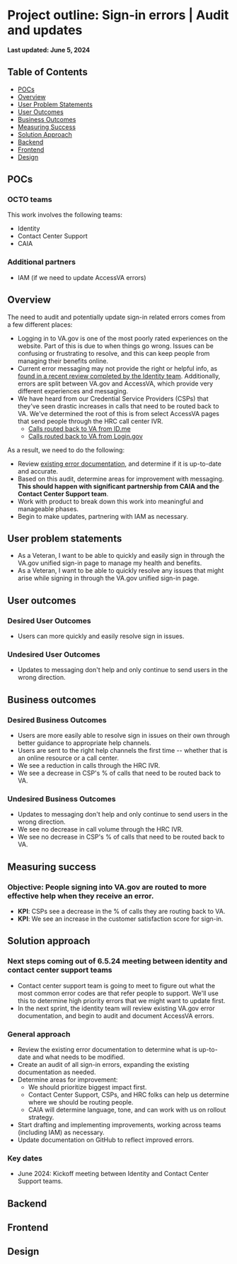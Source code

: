 # Project outline: Sign-in errors | Audit and updates

**Last updated: June 5, 2024**

## Table of Contents

- [POCs](#pocs)
- [Overview](#overview)
- [User Problem Statements](#user-problem-statements)
- [User Outcomes](#user-outcomes)
- [Business Outcomes](#business-outcomes)
- [Measuring Success](#measuring-success)
- [Solution Approach](#solution-approach)
- [Backend](#backend)
- [Frontend](#frontend)
- [Design](#design)

## POCs

### OCTO teams

This work involves the following teams:

- Identity
- Contact Center Support
- CAIA

### Additional partners

- IAM (if we need to update AccessVA errors)

## Overview

The need to audit and potentially update sign-in related errors comes from a few different places:

- Logging in to VA.gov is one of the most poorly rated experiences on the website. Part of this is due to when things go wrong. Issues can be confusing or frustrating to resolve, and this can keep people from managing their benefits online.
- Current error messaging may not provide the right or helpful info, as [found in a recent review completed by the Identity team](https://github.com/department-of-veterans-affairs/va.gov-team/blob/master/products/identity/Research/2024-04%20FE%20Sign%20in%20Flows/Front%20end%20sign%20in%20flow%20-%20discovery%20research.md#1-error-messaging). Additionally, errors are split between VA.gov and AccessVA, which provide very different experiences and messaging.
- We have heard from our Credential Service Providers (CSPs) that they've seen drastic increases in calls that need to be routed back to VA. We've determined the root of this is from select AccessVA pages that send people through the HRC call center IVR.
  - [Calls routed back to VA from ID.me](https://github.com/department-of-veterans-affairs/va.gov-team-sensitive/blob/master/teams/vsp/teams/Identity/idme/ID.me%20reasons%20calls%20are%20sent%20back%20to%20VA.png)
  - [Calls routed back to VA from Login.gov](https://github.com/department-of-veterans-affairs/va.gov-team-sensitive/blob/master/teams/vsp/teams/Identity/logingov/2024-05-22%20Summary%20for%20VA%20IVR%20metrics.docx) 

As a result, we need to do the following:

- Review [existing error documentation](https://github.com/department-of-veterans-affairs/va.gov-team/tree/master/products/identity/login/error-messages#readme), and determine if it is up-to-date and accurate.
- Based on this audit, determine areas for improvement with messaging. **This should happen with significant partnership from CAIA and the Contact Center Support team**.
- Work with product to break down this work into meaningful and manageable phases.
- Begin to make updates, partnering with IAM as necessary.

## User problem statements

- As a Veteran, I want to be able to quickly and easily sign in through the VA.gov unified sign-in page to manage my health and benefits.
- As a Veteran, I want to be able to quickly resolve any issues that might arise while signing in through the VA.gov unified sign-in page.

## User outcomes

### Desired User Outcomes

- Users can more quickly and easily resolve sign in issues.

### Undesired User Outcomes

- Updates to messaging don't help and only continue to send users in the wrong direction.

## Business outcomes

### Desired Business Outcomes

- Users are more easily able to resolve sign in issues on their own through better guidance to appropriate help channels.
- Users are sent to the right help channels the first time -- whether that is an online resource or a call center.
- We see a reduction in calls through the HRC IVR.
- We see a decrease in CSP's % of calls that need to be routed back to VA.

### Undesired Business Outcomes

- Updates to messaging don't help and only continue to send users in the wrong direction.
- We see no decrease in call volume through the HRC IVR.
- We see no decrease in CSP's % of calls that need to be routed back to VA.

## Measuring success

### Objective: People signing into VA.gov are routed to more effective help when they receive an error.

- **KPI**: CSPs see a decrease in the % of calls they are routing back to VA.
- **KPI**: We see an increase in the customer satisfaction score for sign-in.

## Solution approach

### Next steps coming out of 6.5.24 meeting between identity and contact center support teams

- Contact center support team is going to meet to figure out what the most common error codes are that refer people to support. We'll use this to determine high priority errors that we might want to update first.
- In the next sprint, the identity team will review existing VA.gov error documentation, and begin to audit and document AccessVA errors.

### General approach

- Review the existing error documentation to determine what is up-to-date and what needs to be modified.
- Create an audit of all sign-in errors, expanding the existing documentation as needed.
- Determine areas for improvement:
  - We should prioritize biggest impact first.
  - Contact Center Support, CSPs, and HRC folks can help us determine where we should be routing people.
  - CAIA will determine language, tone, and can work with us on rollout strategy.
 - Start drafting and implementing improvements, working across teams (including IAM) as necessary.
 - Update documentation on GitHub to reflect improved errors.

### Key dates

- June 2024: Kickoff meeting between Identity and Contact Center Support teams.

## Backend
## Frontend
## Design
